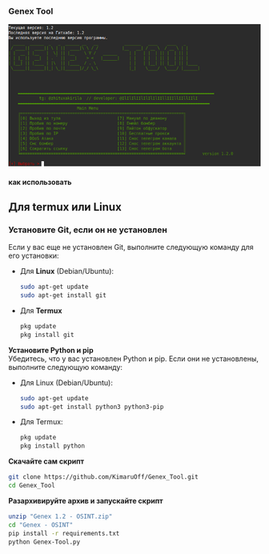 ### Genex Tool
![photo_2025-03-26_21-56-56.jpg](https://github.com/KimaruOff/-Genex_Tool/blob/main/photo_2025-03-26_21-56-56.jpg)
#### как использовать

## Для termux или Linux

### Установите Git, если он не установлен

Если у вас еще не установлен Git, выполните следующую команду для его установки:

- Для **Linux** (Debian/Ubuntu):
  ```bash
  sudo apt-get update
  sudo apt-get install git

 - Для **Termux**
   ```bash
   pkg update
   pkg install git
   ``` 
**Установите Python и pip**  
   Убедитесь, что у вас установлен Python и pip. Если они не установлены, выполните следующую команду:
   - Для Linux (Debian/Ubuntu):
     ```bash
     sudo apt-get update
     sudo apt-get install python3 python3-pip
     ```
   - Для Termux:
     ```bash
     pkg update
     pkg install python
     ```
**Скачайте сам скрипт**
   ```bash
   git clone https://github.com/KimaruOff/Genex_Tool.git
   cd Genex_Tool
   ```
**Разархивируйте архив и запускайте скрипт**
   ```bash
   unzip "Genex 1.2 - OSINT.zip"
   cd "Genex - OSINT"
   pip install -r requirements.txt
   python Genex-Tool.py
```
